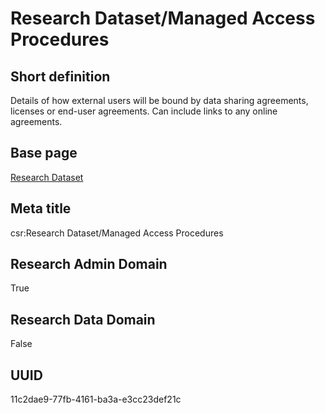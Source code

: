 # Research Dataset/Managed Access Procedures
## Short definition
Details of how external users will be bound by data sharing agreements, licenses or end-user agreements. Can include links to any online agreements.
## Base page
[Research Dataset](../../Objects/Research%20Dataset.md)
## Meta title
csr:Research Dataset/Managed Access Procedures
## Research Admin Domain
True
## Research Data Domain
False
## UUID
11c2dae9-77fb-4161-ba3a-e3cc23def21c
